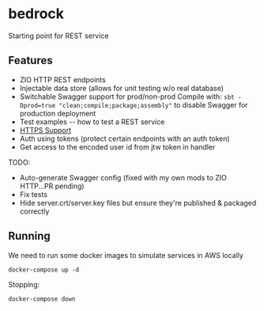 # bedrock
Starting point for REST service

## Features

* ZIO HTTP REST endpoints
* Injectable data store (allows for unit testing w/o real database)
* Switchable Swagger support for prod/non-prod
    Compile with: ```sbt -Dprod=true "clean;compile;package;assembly"``` to disable Swagger for production deployment
* Test examples -- how to test a REST service
* [HTTPS Support](docs/https.md)
* Auth using tokens (protect certain endpoints with an auth token)
* Get access to the encoded user id from jtw token in handler

TODO:
* Auto-generate Swagger config (fixed with my own mods to ZIO HTTP...PR pending)
* Fix tests
* Hide server.crt/server.key files but ensure they're published & packaged correctly

## Running

We need to run some docker images to simulate services in AWS locally
```
docker-compose up -d
```

Stopping:

```
docker-compose down
```